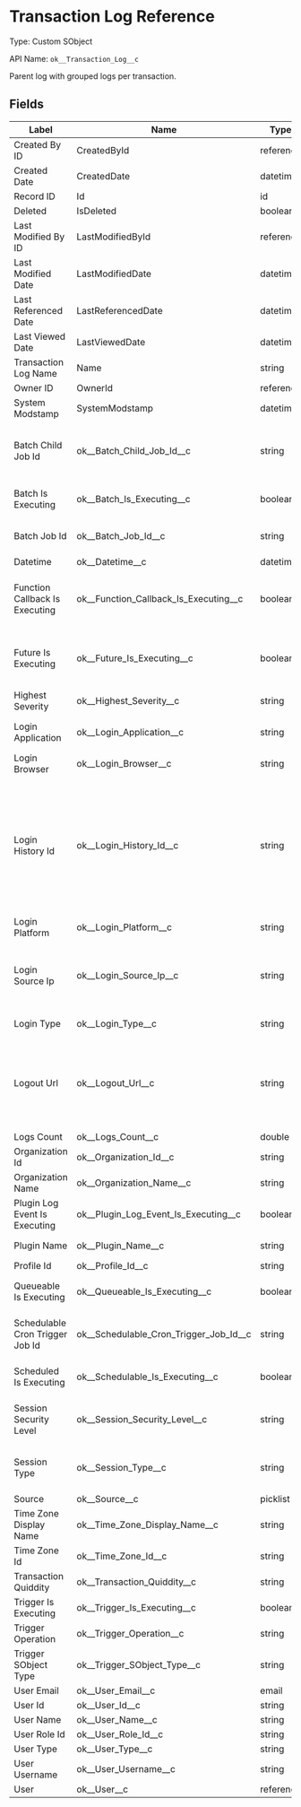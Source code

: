 # Transaction Log Reference

Type: Custom SObject

API Name: `ok__Transaction_Log__c`

Parent log with grouped logs per transaction.

## Fields

| Label                           | Name                                       | Type      | Required | Description                                                                                                                                                                                                                                       |
| ------------------------------- | ------------------------------------------ | --------- | -------- | ------------------------------------------------------------------------------------------------------------------------------------------------------------------------------------------------------------------------------------------------- |
| Created By ID                   | CreatedById                                | reference | true     |                                                                                                                                                                                                                                                   |
| Created Date                    | CreatedDate                                | datetime  | true     |                                                                                                                                                                                                                                                   |
| Record ID                       | Id                                         | id        | true     |                                                                                                                                                                                                                                                   |
| Deleted                         | IsDeleted                                  | boolean   | true     |                                                                                                                                                                                                                                                   |
| Last Modified By ID             | LastModifiedById                           | reference | true     |                                                                                                                                                                                                                                                   |
| Last Modified Date              | LastModifiedDate                           | datetime  | true     |                                                                                                                                                                                                                                                   |
| Last Referenced Date            | LastReferencedDate                         | datetime  | false    |                                                                                                                                                                                                                                                   |
| Last Viewed Date                | LastViewedDate                             | datetime  | false    |                                                                                                                                                                                                                                                   |
| Transaction Log Name            | Name                                       | string    | false    |                                                                                                                                                                                                                                                   |
| Owner ID                        | OwnerId                                    | reference | true     |                                                                                                                                                                                                                                                   |
| System Modstamp                 | SystemModstamp                             | datetime  | true     |                                                                                                                                                                                                                                                   |
| Batch Child Job Id              | ok\_\_Batch_Child_Job_Id\_\_c              | string    | false    | ID of the current batch job chunk that is being processed. See setBatchableContext method.                                                                                                                                                        |
| Batch Is Executing              | ok\_\_Batch_Is_Executing\_\_c              | boolean   | true     | Checked if a batch Apex job published the log.                                                                                                                                                                                                    |
| Batch Job Id                    | ok\_\_Batch_Job_Id\_\_c                    | string    | false    | Batch job ID. See setBatchableContext method.                                                                                                                                                                                                     |
| Datetime                        | ok\_\_Datetime\_\_c                        | datetime  | true     | Logged time.                                                                                                                                                                                                                                      |
| Function Callback Is Executing  | ok\_\_Function_Callback_Is_Executing\_\_c  | boolean   | true     | Checked if an asynchronous Salesforce Function callback published the log.                                                                                                                                                                        |
| Future Is Executing             | ok\_\_Future_Is_Executing\_\_c             | boolean   | true     | Checked if the log is published from a context executed by a method annotated with future.                                                                                                                                                        |
| Highest Severity                | ok\_\_Highest_Severity\_\_c                | string    | false    |                                                                                                                                                                                                                                                   |
| Login Application               | ok\_\_Login_Application\_\_c               | string    | false    | The application used to access the organization.                                                                                                                                                                                                  |
| Login Browser                   | ok\_\_Login_Browser\_\_c                   | string    | false    | The current browser version.                                                                                                                                                                                                                      |
| Login History Id                | ok\_\_Login_History_Id\_\_c                | string    | false    | The 18-character ID for a successful login event. When a session is reused, Salesforce updates the LoginHistoryId with the value from the most recent login. This field is available in API version 33.0 and later. This is a relationship field. |
| Login Platform                  | ok\_\_Login_Platform\_\_c                  | string    | false    | Operating system on the login machine.                                                                                                                                                                                                            |
| Login Source Ip                 | ok\_\_Login_Source_Ip\_\_c                 | string    | false    | IP address of the end user’s device from which the session started. This address can be an IPv4 or IPv6 address.                                                                                                                                  |
| Login Type                      | ok\_\_Login_Type\_\_c                      | string    | false    | The type of login used to access the session.                                                                                                                                                                                                     |
| Logout Url                      | ok\_\_Logout_Url\_\_c                      | string    | false    | The page or view to display after users log out of an Experience Cloud site, or an org if they authenticated using SAML. This field is available in API version 32.0 and later.                                                                   |
| Logs Count                      | ok\_\_Logs_Count\_\_c                      | double    | false    |                                                                                                                                                                                                                                                   |
| Organization Id                 | ok\_\_Organization_Id\_\_c                 | string    | false    | Context organization's ID.                                                                                                                                                                                                                        |
| Organization Name               | ok\_\_Organization_Name\_\_c               | string    | false    | Context organization's company name.                                                                                                                                                                                                              |
| Plugin Log Event Is Executing   | ok\_\_Plugin_Log_Event_Is_Executing\_\_c   | boolean   | true     | Is checked when the log is coming from a plugin context.                                                                                                                                                                                          |
| Plugin Name                     | ok\_\_Plugin_Name\_\_c                     | string    | false    | Plugin name of the context.                                                                                                                                                                                                                       |
| Profile Id                      | ok\_\_Profile_Id\_\_c                      | string    | false    | Profile ID of the user.                                                                                                                                                                                                                           |
| Queueable Is Executing          | ok\_\_Queueable_Is_Executing\_\_c          | boolean   | true     | Checked if a queueable Apex job published the log.                                                                                                                                                                                                |
| Schedulable Cron Trigger Job Id | ok\_\_Schedulable_Cron_Trigger_Job_Id\_\_c | string    | false    | ID of the CronTrigger scheduled job. See setSchedulableContext method.                                                                                                                                                                            |
| Scheduled Is Executing          | ok\_\_Schedulable_Is_Executing\_\_c        | boolean   | true     | Checked if the log is published by a scheduled Apex job.                                                                                                                                                                                          |
| Session Security Level          | ok\_\_Session_Security_Level\_\_c          | string    | false    | Standard or High, depending upon the authentication method used.                                                                                                                                                                                  |
| Session Type                    | ok\_\_Session_Type\_\_c                    | string    | false    | The type of session. Common ones are UI, Content, API, and Visualforce.                                                                                                                                                                           |
| Source                          | ok\_\_Source\_\_c                          | picklist  | false    |                                                                                                                                                                                                                                                   |
| Time Zone Display Name          | ok\_\_Time_Zone_Display_Name\_\_c          | string    | false    | Current user's local time zone’s display name.                                                                                                                                                                                                    |
| Time Zone Id                    | ok\_\_Time_Zone_Id\_\_c                    | string    | false    | Current user's local time zone’s ID.                                                                                                                                                                                                              |
| Transaction Quiddity            | ok\_\_Transaction_Quiddity\_\_c            | string    | false    | Quiddity of the transaction.                                                                                                                                                                                                                      |
| Trigger Is Executing            | ok\_\_Trigger_Is_Executing\_\_c            | boolean   | true     | Logged from trigger context.                                                                                                                                                                                                                      |
| Trigger Operation               | ok\_\_Trigger_Operation\_\_c               | string    | false    | Trigger operation.                                                                                                                                                                                                                                |
| Trigger SObject Type            | ok\_\_Trigger_SObject_Type\_\_c            | string    | false    | SObject type of the trigger context.                                                                                                                                                                                                              |
| User Email                      | ok\_\_User_Email\_\_c                      | email     | false    | Context user's email.                                                                                                                                                                                                                             |
| User Id                         | ok\_\_User_Id\_\_c                         | string    | false    | Context user's Id.                                                                                                                                                                                                                                |
| User Name                       | ok\_\_User_Name\_\_c                       | string    | false    | Context user's name.                                                                                                                                                                                                                              |
| User Role Id                    | ok\_\_User_Role_Id\_\_c                    | string    | false    | Context user's role ID.                                                                                                                                                                                                                           |
| User Type                       | ok\_\_User_Type\_\_c                       | string    | false    | Context user's type.                                                                                                                                                                                                                              |
| User Username                   | ok\_\_User_Username\_\_c                   | string    | false    | Context user's username.                                                                                                                                                                                                                          |
| User                            | ok\_\_User\_\_c                            | reference | false    | Context user.                                                                                                                                                                                                                                     |
